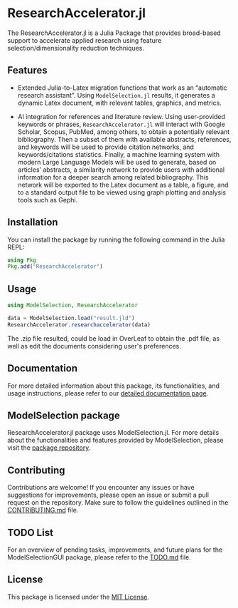 # ResearchAccelerator.jl

The ResearchAccelerator.jl is a Julia Package that provides broad-based support to accelerate applied research using feature selection/dimensionality reduction techniques.

## Features

- Extended Julia-to-Latex migration functions that work as an “automatic research assistant”. Using ```ModelSelection.jl``` results, it generates a dynamic Latex document, with relevant tables, graphics, and metrics.
  
- AI integration for references and literature review. Using user-provided keywords or phrases, ```ResearchAccelerator.jl``` will interact with Google Scholar, Scopus, PubMed, among others, to obtain a potentially relevant bibliography. Then a subset of them with available abstracts, references, and keywords will be used to provide citation networks, and keywords/citations statistics. Finally, a machine learning system with modern Large Language Models will be used to generate, based on articles’ abstracts, a similarity network to provide users with additional information for a deeper search among related bibliography. This network will be exported to the Latex document as a table, a figure, and to a standard output file to be viewed using graph plotting and analysis tools such as Gephi.

## Installation

You can install the package by running the following command in the Julia REPL:

```julia
using Pkg
Pkg.add("ResearchAccelerator")
```

## Usage

```julia
using ModelSelection, ResearchAccelerator

data = ModelSelection.load("result.jld")
ResearchAccelerator.researchaccelerator(data)
```

The .zip file resulted, could be load in OverLeaf to obtain the .pdf file, as well as edit the documents considering user's preferences.

## Documentation

For more detailed information about this package, its functionalities, and usage instructions, please refer to our [detailed documentation page](./docs/detailed.md).

## ModelSelection package
ResearchAccelerator.jl package uses ModelSelection.jl. For more details about the functionalities and features provided by ModelSelection, please visit the [package repository](https://github.com/ParallelGSReg/ModelSelection.jl).

## Contributing

Contributions are welcome! If you encounter any issues or have suggestions for improvements, please open an issue or submit a pull request on the repository. Make sure to follow the guidelines outlined in the [CONTRIBUTING.md](CONTRIBUTING.md) file.

## TODO List

For an overview of pending tasks, improvements, and future plans for the ModelSelectionGUI package, please refer to the [TODO.md](TODO.md) file.

## License

This package is licensed under the [MIT License](LICENSE).
